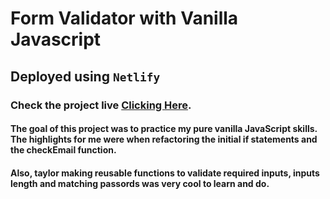 # Form Validator with Vanilla Javascript

## Deployed using `Netlify`

### Check the project live [Clicking Here](https://vanilla-javascript-form-validator.netlify.app/).

#### The goal of this project was to practice my pure vanilla JavaScript skills. The highlights for me were when refactoring the initial if statements and the checkEmail function.

#### Also, taylor making reusable functions to validate required inputs, inputs length and matching passords was very cool to learn and do.
